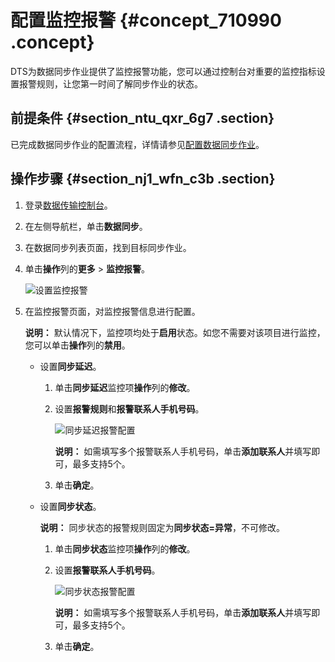 # 配置监控报警 {#concept_710990 .concept}

DTS为数据同步作业提供了监控报警功能，您可以通过控制台对重要的监控指标设置报警规则，让您第一时间了解同步作业的状态。

## 前提条件 {#section_ntu_qxr_6g7 .section}

已完成数据同步作业的配置流程，详情请参见[配置数据同步作业](../../../../cn.zh-CN/快速入门/创建数据同步作业.md#section_fqb_g14_thb)。

## 操作步骤 {#section_nj1_wfn_c3b .section}

1.  登录[数据传输控制台](https://dts.console.aliyun.com/)。
2.  在左侧导航栏，单击**数据同步**。
3.  在数据同步列表页面，找到目标同步作业。
4.  单击**操作**列的**更多** \> **监控报警**。

    ![设置监控报警](http://static-aliyun-doc.oss-cn-hangzhou.aliyuncs.com/assets/img/17135/156092205749491_zh-CN.png)

5.  在监控报警页面，对监控报警信息进行配置。

    **说明：** 默认情况下，监控项均处于**启用**状态。如您不需要对该项目进行监控，您可以单击**操作**列的**禁用**。

    -   设置**同步延迟**。
        1.  单击**同步延迟**监控项**操作**列的**修改**。
        2.  设置**报警规则**和**报警联系人手机号码**。

            ![同步延迟报警配置](http://static-aliyun-doc.oss-cn-hangzhou.aliyuncs.com/assets/img/17135/156092205749514_zh-CN.png)

            **说明：** 如需填写多个报警联系人手机号码，单击**添加联系人**并填写即可，最多支持5个。

        3.  单击**确定**。
    -   设置**同步状态**。

        **说明：** 同步状态的报警规则固定为**同步状态=异常**，不可修改。

        1.  单击**同步状态**监控项**操作**列的**修改**。
        2.  设置**报警联系人手机号码**。

            ![同步状态报警配置](http://static-aliyun-doc.oss-cn-hangzhou.aliyuncs.com/assets/img/17135/156092205749516_zh-CN.png)

            **说明：** 如需填写多个报警联系人手机号码，单击**添加联系人**并填写即可，最多支持5个。

        3.  单击**确定**。

